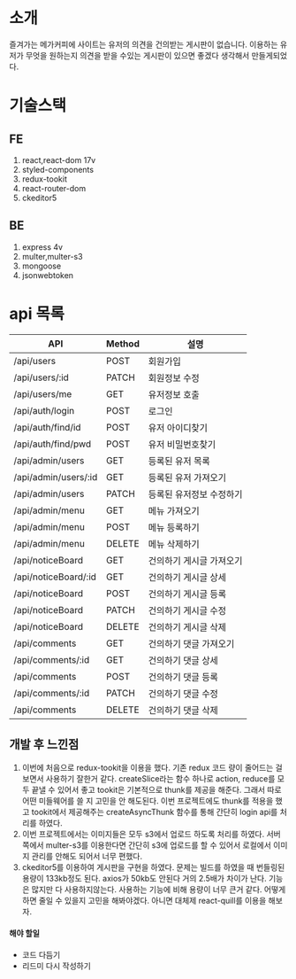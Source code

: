 # 소개

즐겨가는 메가커피에 사이트는 유저의 의견을 건의받는 게시판이 없습니다. 이용하는 유저가 무엇을 원하는지 의견을 받을 수있는 게시판이 있으면 좋겠다 생각해서 만들게되었다.

# 기술스택

## FE

1. react,react-dom 17v
2. styled-components
3. redux-tookit
4. react-router-dom
5. ckeditor5

## BE

1. express 4v
2. multer,multer-s3
3. mongoose
4. jsonwebtoken

# api 목록

| API                  | Method | 설명                     |
| -------------------- | ------ | ------------------------ |
| /api/users           | POST   | 회원가입                 |
| /api/users/:id       | PATCH  | 회원정보 수정            |
| /api/users/me        | GET    | 유저정보 호출            |
| /api/auth/login      | POST   | 로그인                   |
| /api/auth/find/id    | POST   | 유저 아이디찾기          |
| /api/auth/find/pwd   | POST   | 유저 비밀번호찾기        |
| /api/admin/users     | GET    | 등록된 유저 목록         |
| /api/admin/users/:id | GET    | 등록된 유저 가져오기     |
| /api/admin/users     | PATCH  | 등록된 유저정보 수정하기 |
| /api/admin/menu      | GET    | 메뉴 가져오기            |
| /api/admin/menu      | POST   | 메뉴 등록하기            |
| /api/admin/menu      | DELETE | 메뉴 삭제하기            |
| /api/noticeBoard     | GET    | 건의하기 게시글 가져오기 |
| /api/noticeBoard/:id | GET    | 건의하기 게시글 상세     |
| /api/noticeBoard     | POST   | 건의하기 게시글 등록     |
| /api/noticeBoard     | PATCH  | 건의하기 게시글 수정     |
| /api/noticeBoard     | DELETE | 건의하기 게시글 삭제     |
| /api/comments        | GET    | 건의하기 댓글 가져오기   |
| /api/comments/:id    | GET    | 건의하기 댓글 상세       |
| /api/comments        | POST   | 건의하기 댓글 등록       |
| /api/comments/:id    | PATCH  | 건의하기 댓글 수정       |
| /api/comments        | DELETE | 건의하기 댓글 삭제       |

## 개발 후 느낀점

1. 이번에 처음으로 redux-tookit을 이용을 했다. 기존 redux 코드 량이 줄어드는 걸보면서 사용하기 잘한거 같다. createSlice라는 함수 하나로 action, reduce를 모두 끝낼 수 있어서 좋고 tookit은 기본적으로 thunk를 제공을 해준다. 그래서 따로 어떤 미들웨어를 쓸 지 고민을 안 해도된다. 이번 프로젝트에도 thunk를 적용을 했고 tookit에서 제공해주는 createAsyncThunk 함수를 통해 간단히 login api를 처리를 하였다.
2. 이번 프로젝트에서는 이미지들은 모두 s3에서 업로드 하도록 처리를 하였다.
   서버쪽에서 multer-s3를 이용한다면 간단히 s3에 업로드를 할 수 있어서 로컬에서 이미지 관리를 안해도 되어서 너무 편했다.
3. ckeditor5를 이용하여 게시판을 구현을 하였다. 문제는 빌드를 하였을 때 번들링된 용량이 133kb정도 된다. axios가 50kb도 안된다 거의 2.5배가 차이가 난다. 기능은 많지만 다 사용하지않는다. 사용하는 기능에 비해 용량이 너무 큰거 같다. 어떻게하면 줄일 수 있을지 고민을 해봐야겠다. 아니면 대체제 react-quill를 이용을 해보자.

#### 해야 할일

- 코드 다듬기
- 리드미 다시 작성하기
